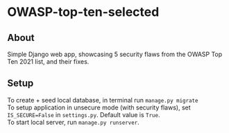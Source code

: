 # OWASP-top-ten-selected

## About
Simple Django web app, showcasing 5 security flaws from the OWASP Top Ten 2021 list, and their fixes.

## Setup
To create + seed local database, in terminal run `manage.py migrate`  
To setup application in unsecure mode (with security flaws), set `IS_SECURE=False` in `settings.py`. Default value is `True`.  
To start local server, run `manage.py runserver`.
